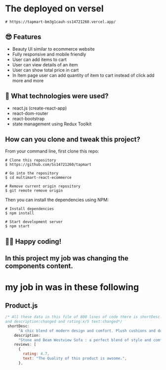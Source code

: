 # The deployed on versel
```
# https://tapmart-bm3g1cauh-ss14721260.vercel.app/

```
## 😎 Features

- Beauty UI similar to ecommerce website
- Fully responsive and mobile friendly
- User can add items to cart
- User can view details of an item
- User can show total price in cart
- In Item page user can add quantity of item to cart instead of click add more and more 

## 🚀 What technologies were used?

- react.js (create-react-app)
- react-dom-router
- react-bootstrap
- state management using Redux Toolkit

## How can you clone and tweak this project?

From your command line, first clone this repo:

```
# Clone this repository
$ https://github.com/Ss14721260/tapmart

# Go into the repository
$ cd multimart-react-ecommerce

# Remove current origin repository
$ git remote remove origin

```

Then you can install the dependencies using NPM:

```
# Install dependencies
$ npm install

# Start development server
$ npm start
```
👨‍💻 Happy coding!
---
## In this project my job was changing the components content.
# my job in was in these following
## Product.js
```javascript
/* All these data in this file of 800 lines of code there is shortDesc:changed
and description:changed and rating:x/5 text:changed*/
 shortDesc:
      "A chic blend of modern design and comfort. Plush cushions and durable upholstery make it a stylish centerpiece for any living space.",
    description:
      "Stone and Beam Westview Sofa : a perfect blend of style and comfort for your living space. This beautifully crafted sofa features a contemporary design with clean lines and plush cushions, offering a cozy retreat after a long day. Upholstered in a durable and luxurious fabric, the Westview Sofa seamlessly combines modern aesthetics with lasting quality. With its spacious seating and sturdy construction, this sofa becomes the focal point of any room. Elevate your home decor with the sophistication and charm of the Stone and Beam Westview Sofa.",
    reviews: [
      {
        rating: 4.7,
        text: "The Quality of this product is awsome.",
      },

```